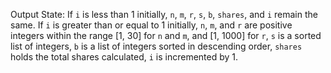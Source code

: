 Output State: If `i` is less than 1 initially, `n`, `m`, `r`, `s`, `b`, `shares`, and `i` remain the same. If `i` is greater than or equal to 1 initially, `n`, `m`, and `r` are positive integers within the range [1, 30] for `n` and `m`, and [1, 1000] for `r`, `s` is a sorted list of integers, `b` is a list of integers sorted in descending order, `shares` holds the total shares calculated, `i` is incremented by 1.